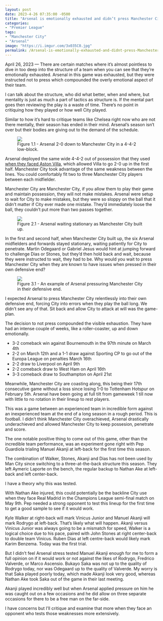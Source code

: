 ```yaml
---
layout: post
date: 2023-4-26 07:35:00 -0500
title: "Arsenal is emotionally exhausted and didn’t press Manchester City"
categories: 
- "Premier League"
tags: 
- "Manchester City"
- "Arsenal"
image: "https://i.imgur.com/3x035C0.jpg"
permalink: /Arsenal-is-emotionally-exhausted-and-didnt-press-Manchester-City/
---
```


April 26, 2023 — There are certain matches where it’s almost pointless to dive in too deep into the structure of a team when you can see that they’re emotionally exhausted. Arsenal in this game was exhausted, but they were instructed not to press which compounded the overly emotional aspect of their team.

<!---more--->

I can talk about the structure, who did what better, when and where, but mentality is just as much a part of tactics as structure is. If the mental part goes then reviewing the play is a waste of time. There’s no point in critiquing how they played or how well City played. 

Similar to how it’s hard to critique teams like Chelsea right now who are not there mentally, their season has ended in their mind. Arsenal’s season isn’t over but their bodies are giving out to the demand of the schedule. 

<figure>
    <img src="https://i.imgur.com/3x035C0.jpg">
    <figcaption>Figure 1.1 - Arsenal 2-0 down to Manchester City in a 4-4-2 low-block.</figcaption>
</figure> 

Arsenal deployed the same wide 4-4-2 out of possession that they used [when they faced Aston Villa](https://tacticsjournal.com/Arsenal-wide-4-4-2-out-of-possession-leads-to-open-space-between-the-lines/), which allowed Villa to go 2-0 up in the first half. Manchester City took advantage of the same weakness between the lines. You could comfortably fit two to three Manchester City players between each midfielder.

Manchester City are Manchester City, if you allow them to play their game and maintain possession, they will not make mistakes. Arsenal were setup to wait for City to make mistakes, but they were so sloppy on the ball that it didn’t matter if City ever made one mistake. They’d immediately loose the ball, they couldn’t put more than two passes together.

<figure>
    <img src="https://i.imgur.com/TCOz8UA.jpg">
    <figcaption>Figure 2.1 - Arsenal waiting stationary as Manchester City built up.</figcaption>
</figure> 
In the first and second half, when Manchester City built up, the six Arsenal midfielders and forwards stayed stationary, waiting patiently for City to penetrate. Martin Odegaard or Gabriel Jesus would hint at jumping forward to challenge Dias or Stones, but they’d then hold back and wait, because they were instructed to wait, they had to be. Why would you wait to press Manchester City when they are known to have issues when pressed in their own defensive end?

<figure>
    <img src="https://i.imgur.com/Ea5OdpJ.jpg">
    <figcaption>Figure 3.1 - An example of Arsenal pressuring Manchester City in their defensive end.</figcaption>
</figure> 
I expected Arsenal to press Manchester City relentlessly into their own defensive end, forcing City into errors when they play the ball long. We didn’t see any of that. Sit back and allow City to attack at will was the game-plan.

The decision to not press compounded the visible exhaustion. They have had an intense couple of weeks, like a roller-coaster, up and down emotionally.

- 3-2 comeback win against Bournemouth in the 97th minute on March 4th
- 2-2 on March 12th and a 1-1 draw against Sporting CP to go out of the Europa League on penalties March 16th 
- 2-2 draw to Liverpool on April 9th 
- 2-2 comeback draw to West Ham on April 16th 
- 3-3 comeback draw to Southampton on April 21st 

Meanwhile, Manchester City are coasting along, this being their 17th consecutive game without a loss since losing 1-0 to Tottenham Hotspur on February 5th. Arsenal have been going at full tilt from gameweek 1 till now with little to no rotation in their lineup to rest players. 

This was a game between an experienced team in incredible form against an inexperienced team at the end of a long season in a rough period. This is football. I didn’t think Manchester City overachieved, Arsenal drastically underachieved and allowed Manchester City to keep possesion, penetrate and score. 

The one notable positive thing to come out of this game, other than the incredible team performance, was an experiment gone right with Pep Guardiola trialing Manuel Akanji at left-back for the first time this season. 

The combination of Walker, Stones, Akanji and Dias has not been used by Man City since switching to a three-at-the-back structure this season. They left Aymeric Laporte on the bench, the regular backup to Nathan Ake at left-back and left center-back. 

I have a theory why this was tested. 

With Nathan Ake injured, this could potentially be the backline City use when they face Real Madrid in the Champions League semi-final match on May 9th. Pep needed a strong opponent to test this lineup for the first time to get a good sample to see if it would work. 

Kyle Walker at right-back will mark Vinicus Junior and Manuel Akanji will mark Rodrygo at left-back. That’s likely what will happen. Akanji versus Vinicus Junior was always going to be a mismatch for speed, Walker is a logical choice due to his pace, paired with John Stones at right center-back to double team Vinicus. Ruben Dias at left centre-back would likely mark Karim Benzema. Today was the first trial. 

But I didn’t feel Arsenal stress tested Manuel Akanji enough for me to form a full opinion on if it would work or not against the likes of Rodrygo, Fredrico Valverde, or Marco Ascensio. Bukayo Saka was not up to the quality of Rodrygo today, nor was Odegaard up to the quality of Valverde. My worry is that Saka played poorly today, which made Akanji look very good, whereas Nathan Ake took Saka out of the game in their last meeting. 

Akanji played incredibly well but when Arsenal applied pressure on him he was caught out on a few occasions and he did allow on three separate occasions for there to be a free man on the far-side. 

I have concerns but I’ll critique and examine that more when they face an opponent who tests those weaknesses more extensively. 
